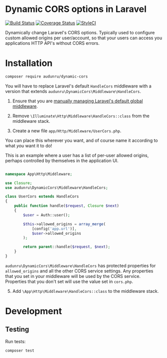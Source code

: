 # Dynamic CORS options in Laravel

[![Build Status](https://github.com/audunru/dynamic-cors/actions/workflows/validate.yml/badge.svg)](https://github.com/audunru/dynamic-cors/actions/workflows/validate.yml)
[![Coverage Status](https://coveralls.io/repos/github/audunru/dynamic-cors/badge.svg?branch=main)](https://coveralls.io/github/audunru/dynamic-cors?branch=main)
[![StyleCI](https://github.styleci.io/repos/803402577/shield?branch=main)](https://github.styleci.io/repos/803402577)

Dynamically change Laravel's CORS options. Typically used to configure custom allowed origins per user/account, so that your users can access you applications HTTP API's without CORS errors.

# Installation

```bash
composer require audunru/dynamic-cors
```

You will have to replace Laravel's default `HandleCors` middleware with a version that extends `audunru\DynamicCors\Middleware\HandleCors`.

1. Ensure that you are [manually managing Laravel's default global middleware](https://laravel.com/docs/11.x/middleware#manually-managing-laravels-default-global-middleware).

2. Remove `\Illuminate\Http\Middleware\HandleCors::class` from the middleware stack.

3. Create a new file `app/Http/Middleware/UserCors.php`.

You can place this wherever you want, and of course name it according to what _you_ want it to do!

This is an example where a user has a list of per-user allowed origins, perhaps controlled by themselves in the application UI.

```php

namespace App\Http\Middleware;

use Closure;
use audunru\DynamicCors\Middleware\HandleCors;

class UserCors extends HandleCors
{
    public function handle($request, Closure $next)
    {
        $user = Auth::user();

        $this->allowed_origins = array_merge(
            [config('app.url')],
            $user->allowed_origins
        );

        return parent::handle($request, $next);
    }
}
```

`audunru\DynamicCors\Middleware\HandleCors` has protected properties for `allowed_origins` and all the other CORS service settings. Any properties that you set in your middleware will be used by the CORS service. Properties that you don't set will use the value set in `cors.php`.

5. Add `\App\Http\Middleware\HandleCors::class` to the middleware stack.

# Development

## Testing

Run tests:

```bash
composer test
```

